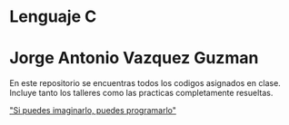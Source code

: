 <h1>Lenguaje C</h1>

**Jorge Antonio Vazquez Guzman**
================================


En este repositorio se encuentras todos los codigos asignados en clase.
Incluye tanto los talleres como las practicas completamente resueltas.



<span style="text-decoration: underline;">"Si puedes imaginarlo, puedes programarlo"</span>
